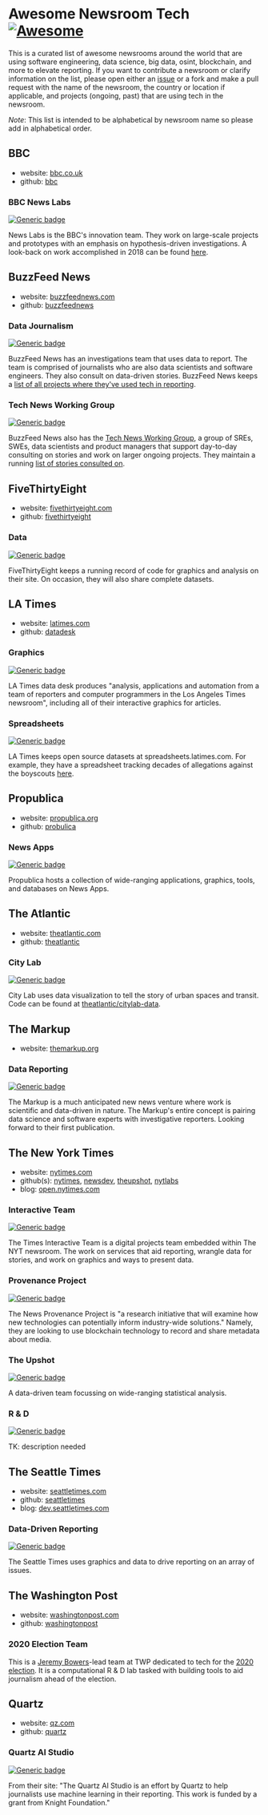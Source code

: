 # Awesome Newsroom Tech [![Awesome](https://awesome.re/badge.svg)](https://awesome.re)

This is a curated list of awesome newsrooms around the world that are using software engineering, data science, big data, osint, blockchain, and more to elevate reporting. If you want to contribute a newsroom or clarify information on the list, please open either an [issue](https://github.com/loganmeetsworld/awesome-newsroom-tech/issues/new) or a fork and make a pull request with the name of the newsroom, the country or location if applicable, and projects (ongoing, past) that are using tech in the newsroom.

_Note_: This list is intended to be alphabetical by newsroom name so please add in alphabetical order.

## BBC

* website: [bbc.co.uk](https://bbc.co.uk)
* github: [bbc](https://github.com/bbc)

### BBC News Labs

[![Generic badge](https://img.shields.io/badge/status-active-green.svg)](https://bbcnewslabs.co.uk/)

News Labs is the BBC's innovation team. They work on large-scale projects and prototypes with an emphasis on hypothesis-driven investigations. A look-back on work accomplished in 2018 can be found [here](https://www.bbc.co.uk/rd/blog/2018-12-online-news-journalism-review).

## BuzzFeed News

* website: [buzzfeednews.com](https://buzzfeednews.com)
* github: [buzzfeednews](https://github.com/BuzzFeedNews)

### Data Journalism

[![Generic badge](https://img.shields.io/badge/status-active-green.svg)](https://github.com/buzzfeednews)

BuzzFeed News has an investigations team that uses data to report. The team is comprised of journalists who are also data scientists and software engineers. They also consult on data-driven stories. BuzzFeed News keeps a [list of all projects where they've used tech in reporting](https://github.com/buzzfeednews/everything).

### Tech News Working Group

[![Generic badge](https://img.shields.io/badge/status-active-green.svg)](https://www.buzzfeed.com/badge/technewsworkinggroup)

BuzzFeed News also has the [Tech News Working Group](https://tech.buzzfeed.com/tech-and-news-working-group-7dabaaa38e45), a group of SREs, SWEs, data scientists and product managers that support day-to-day consulting on stories and work on larger ongoing projects. They maintain a running [list of stories consulted on](https://www.buzzfeed.com/badge/technewsworkinggroup).

## FiveThirtyEight

* website: [fivethirtyeight.com](https://fivethirtyeight.com/)
* github: [fivethirtyeight](https://github.com/fivethirtyeight)

### Data

[![Generic badge](https://img.shields.io/badge/status-active-green.svg)](https://data.fivethirtyeight.com/)

FiveThirtyEight keeps a running record of code for graphics and analysis on their site. On occasion, they will also share complete datasets.

## LA Times

* website: [latimes.com](https://www.latimes.com)
* github: [datadesk](https://github.com/datadesk)

### Graphics

[![Generic badge](https://img.shields.io/badge/status-active-green.svg)](https://graphics.latimes.com)

LA Times data desk produces "analysis, applications and automation from a team of reporters and computer programmers in the Los Angeles Times newsroom", including all of their interactive graphics for articles.

### Spreadsheets

[![Generic badge](https://img.shields.io/badge/status-unknown-grey.svg)](https://spreadsheets.latimes.com)

LA Times keeps open source datasets at spreadsheets.latimes.com. For example, they have a spreadsheet tracking decades of allegations against the boyscouts [here](https://spreadsheets.latimes.com/boyscouts-cases/).

## Propublica

* website: [propublica.org](https://propublica.org)
* github: [probulica](https://github.com/propublica)

### News Apps

[![Generic badge](https://img.shields.io/badge/status-active-green.svg)](https://www.propublica.org/newsapps/)

Propublica hosts a collection of wide-ranging applications, graphics, tools, and databases on News Apps.

## The Atlantic

* website: [theatlantic.com](https://theatlantic.com)
* github: [theatlantic](https://github.com/theatlantic)

### City Lab

[![Generic badge](https://img.shields.io/badge/status-active-green.svg)](https://citylab.com)

City Lab uses data visualization to tell the story of urban spaces and transit. Code can be found at [theatlantic/citylab-data](https://github.com/theatlantic/citylab-data).

## The Markup

* website: [themarkup.org](https://themarkup.org)

### Data Reporting

[![Generic badge](https://img.shields.io/badge/status-active-green.svg)](https://themarkup.org/about.html)

The Markup is a much anticipated new news venture where work is scientific and data-driven in nature. The Markup's entire concept is pairing data science and software experts with investigative reporters. Looking forward to their first publication.

## The New York Times

* website: [nytimes.com](https://nytimes.com)
* github(s): [nytimes](https://github.com/nytimes), [newsdev](https://github.com/newsdev), [theupshot](https://github.com/TheUpshot), [nytlabs](https://github.com/nytlabs)
* blog: [open.nytimes.com](https://open.nytimes.com)

### Interactive Team

[![Generic badge](https://img.shields.io/badge/status-active-green.svg)](https://github.com/newsdev)

The Times Interactive Team is a digital projects team embedded within The NYT newsroom. The work on services that aid reporting, wrangle data for stories, and work on graphics and ways to present data.

### Provenance Project

[![Generic badge](https://img.shields.io/badge/status-active-green.svg)](https://www.nytco.com/press/nyt-news-provenance-project/)

The News Provenance Project is "a research initiative that will examine how new technologies can potentially inform industry-wide solutions." Namely, they are looking to use blockchain technology to record and share metadata about media.

### The Upshot

[![Generic badge](https://img.shields.io/badge/status-active-green.svg)](https://github.com/TheUpshot)

A data-driven team focussing on wide-ranging statistical analysis.

### R & D

[![Generic badge](https://img.shields.io/badge/status-unkown-grey.svg)](https://nytlabs.com/)

TK: description needed

## The Seattle Times

* website: [seattletimes.com](https://seattletimes.com)
* github: [seattletimes](https://github.com/seattletimes)
* blog: [dev.seattletimes.com](https://dev.seattletimes.com)

### Data-Driven Reporting

[![Generic badge](https://img.shields.io/badge/status-active-green.svg)](https://www.seattletimes.com/seattle-news/data/)

The Seattle Times uses graphics and data to drive reporting on an array of issues.

## The Washington Post

* website: [washingtonpost.com](https://washingtonpost.com)
* github: [washingtonpost](https://github.com/washingtonpost)

### 2020 Election Team

This is a [Jeremy Bowers](https://github.com/jeremyjbowers)-lead team at TWP dedicated to tech for the [2020 election](https://www.washingtonpost.com/pr/2019/03/19/washington-post-adds-jeremy-bowers-bolstering-coverage-with-dedicated-engineering-team/). It is a computational R & D lab tasked with building tools to aid journalism ahead of the election.

## Quartz

* website: [qz.com](https://qz.com/)
* github: [quartz](https://github.com/Quartz)

### Quartz AI Studio

[![Generic badge](https://img.shields.io/badge/status-active-green.svg)](https://qz.ai)

From their site: "The Quartz AI Studio is an effort by Quartz to help journalists use machine learning in their reporting. This work is funded by a grant from Knight Foundation."
